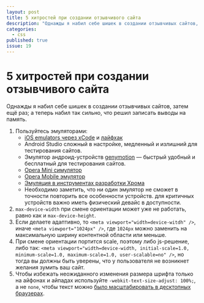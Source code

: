 ```yaml
---
layout: post
title: 5 хитростей при создании отзывчивого сайта
description: "Однажды я набил себе шишек в создании отзывчивых сайтов, затем ещё раз. Но на этот раз сильнее и решил записать выводы на память."
categories: 
  - css
published: true
issue: 19
---
```


5 хитростей при создании отзывчивого сайта
================================================================================

Однажды я набил себе шишек в создании отзывчивых сайтов, затем ещё раз; а теперь набил так сильно, что решил записать выводы на память.

1. Пользуйтесь эмуляторами:
    * [iOS emulators через xCode][xcode] и [лайфхак][xcode-tip]
    * Android Studio сложный в настройке, медленный и излишний для тестирования сайтов.
    * Эмулятор андроид-устройств [genymotion][genymotion] — быстрый удобный и бесплатный для тестирования сайтов.
    * [Opera Mini симулятор][opera-mini]
    * [Opera Mobile эмулятор][opera-mobile]
    * [Эмуляция в инструментах разработки Хрома][chrome-devtools-emulation]
    * Необходимо заметить, что ни один эмулятор не сможет в точности повторить все особенности устройств. для критичных устройств важно иметь физический девайс в доступности.
2. `max-device-width` при смене ориентации может уже не работать, равно как и `max-device-height`.
3. Если делаете адаптивно, то `<meta viewport="width=device-witdh" />`, иначе `<meta viewport="1024px" />`, где `1024px` можно заменить на максимальную ширину контентной области или меньше.
4. При смене ориентации портится scale, поэтому либо js-решение, либо так: `<meta viewport="width=device-width, initial-scale=1.0, minimum-scale=1.0, maximum-scale=1.0, user-scalable=no" />`, но тогда вы должны быть уверены, что у пользователя не возникнет желания зумить ваш сайт.
5. Чтобы избежать неожиданного изменения размера шрифта только на айфонах и айпадах используйте `-webkit-text-size-adjust: 100%;`, а не `none`, чтобы текст можно [было масштабировать в десктопных браузерах][normal-text-adjust].




 [xcode]: https://developer.apple.com/xcode/
 [xcode-tip]: http://stackoverflow.com/a/14919903/1057730
 [genymotion]: http://www.genymotion.com/
 [opera-mini]: http://demo.opera-mini.net/public/
 [opera-mobile]: http://www.opera.com/ru/developer/mobile-emulator
 [chrome-devtools-emulation]: https://developer.chrome.com/devtools/docs/mobile-emulation
 [normal-text-adjust]: https://twitter.com/artpolikarpov/status/150276055234650117
